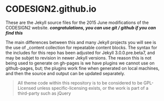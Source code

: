# CODESIGN2.github.io

These are the Jekyll source files for the 2015 June modifications of the CODESIGN2 website. ***congratulations, you can use git / github if you can find this***

The main differences between this and many Jekyll projects you will see is the use of _content collection for repeatable content blocks. The syntax for the includes for this repo has been adjusted for Jekyll 3.0.0.pre.beta7, and may be subjet to revision in newer Jekyll versions. The reason this is not being used to generate on gh-pages is we have plugins we cannot use on github-pages, but; the plugins work fine when generated on local machines, and then the source and output can be updated separately.

 > All theme code within this repository is to be considered to be GPL-Licensed unless specific-licensing exists, or the work is part of a third-party such as jQuery
